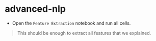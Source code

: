 # advanced-nlp

- Open the `Feature Extraction` notebook and run all cells.
> This should be enough to extract all features that we explained.
